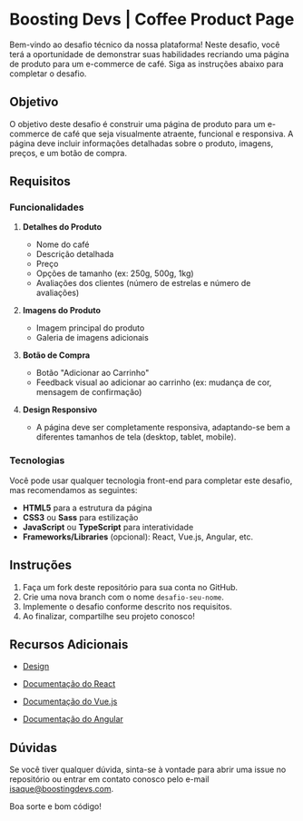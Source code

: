 # Boosting Devs | Coffee Product Page

Bem-vindo ao desafio técnico da nossa plataforma! Neste desafio, você terá a oportunidade de demonstrar suas habilidades recriando uma página de produto para um e-commerce de café. 
Siga as instruções abaixo para completar o desafio.

## Objetivo

O objetivo deste desafio é construir uma página de produto para um e-commerce de café que seja visualmente atraente, funcional e responsiva. 
A página deve incluir informações detalhadas sobre o produto, imagens, preços, e um botão de compra.

## Requisitos

### Funcionalidades

1. **Detalhes do Produto**
   - Nome do café
   - Descrição detalhada
   - Preço
   - Opções de tamanho (ex: 250g, 500g, 1kg)
   - Avaliações dos clientes (número de estrelas e número de avaliações)

2. **Imagens do Produto**
   - Imagem principal do produto
   - Galeria de imagens adicionais

3. **Botão de Compra**
   - Botão "Adicionar ao Carrinho"
   - Feedback visual ao adicionar ao carrinho (ex: mudança de cor, mensagem de confirmação)

4. **Design Responsivo**
   - A página deve ser completamente responsiva, adaptando-se bem a diferentes tamanhos de tela (desktop, tablet, mobile).

### Tecnologias

Você pode usar qualquer tecnologia front-end para completar este desafio, mas recomendamos as seguintes:
- **HTML5** para a estrutura da página
- **CSS3** ou **Sass** para estilização
- **JavaScript** ou **TypeScript** para interatividade
- **Frameworks/Libraries** (opcional): React, Vue.js, Angular, etc.

## Instruções

1. Faça um fork deste repositório para sua conta no GitHub.
2. Crie uma nova branch com o nome `desafio-seu-nome`.
3. Implemente o desafio conforme descrito nos requisitos.
4. Ao finalizar, compartilhe seu projeto conosco!

## Recursos Adicionais

- [Design](https://www.figma.com/design/ug8w0WM1EW5NnjBPDhNAqM/Coffee-Product-Page?m=auto&t=bZPHXuTHap1Fj0jQ-6)

- [Documentação do React](https://reactjs.org/docs/getting-started.html)
- [Documentação do Vue.js](https://vuejs.org/v2/guide/)
- [Documentação do Angular](https://angular.io/docs)

## Dúvidas

Se você tiver qualquer dúvida, sinta-se à vontade para abrir uma issue no repositório ou entrar em contato conosco pelo e-mail [isaque@boostingdevs.com](isaque@boostingdevs.com).

Boa sorte e bom código!
